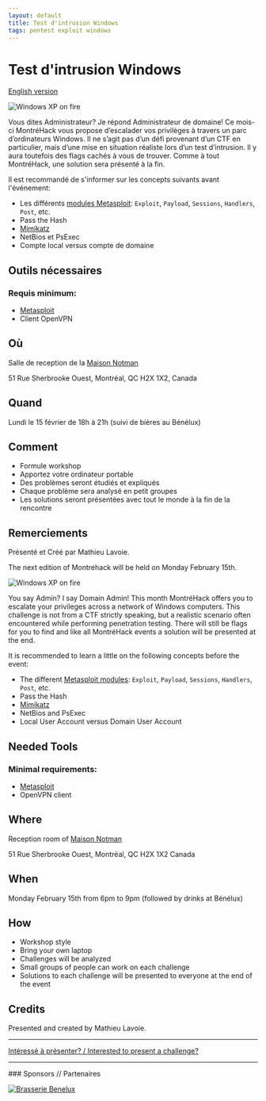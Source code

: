 ```yaml
---
layout: default
title: Test d'intrusion Windows
tags: pentest exploit windows
---
```


# Test d'intrusion Windows

[English version](#english)

![Windows XP on fire](/images/16-02_windows_pentest.gif)

Vous dites Administrateur? Je répond Administrateur de domaine! Ce mois-ci
MontréHack vous propose d’escalader vos privilèges à travers un parc
d’ordinateurs Windows. Il ne s’agit pas d’un défi provenant d’un CTF en
particulier, mais d’une mise en situation réaliste lors d’un test d’intrusion.
Il y aura toutefois des flags cachés à vous de trouver. Comme à tout
MontréHack, une solution sera présenté à la fin.

Il est recommandé de s'informer sur les concepts suivants avant l'événement:

* Les différents [modules Metasploit](https://www.offensive-security.com/metasploit-unleashed/metasploit-fundamentals/):
  `Exploit`, `Payload`, `Sessions`, `Handlers`, `Post`, etc.
* Pass the Hash
* [Mimikatz](https://github.com/gentilkiwi/mimikatz)
* NetBios et PsExec
* Compte local versus compte de domaine

## Outils nécessaires

### Requis minimum:

- [Metasploit](http://www.metasploit.com/)
- Client OpenVPN

## Où

Salle de reception de la [Maison Notman](http://notman.org/)

51 Rue Sherbrooke Ouest, Montréal, QC H2X 1X2, Canada

## Quand

Lundi le 15 février de 18h à 21h (suivi de bières au Bénélux)

## Comment

* Formule workshop
* Apportez votre ordinateur portable
* Des problèmes seront étudiés et expliqués
* Chaque problème sera analysé en petit groupes
* Les solutions seront présentées avec tout le monde à la fin de la rencontre

## Remerciements

Présenté et Créé par Mathieu Lavoie.

<a id="english"></a>

The next edition of Montrehack will be held on Monday February 15th.

![Windows XP on fire](/images/16-02_windows_pentest.gif)


You say Admin? I say Domain Admin! This month MontréHack offers you to escalate
your privileges across a network of Windows computers. This challenge is not
from a CTF strictly speaking, but a realistic scenario often encountered while
performing penetration testing. There will still be flags for you to find and
like all MontréHack events a solution will be presented at the end.

It is recommended to learn a little on the following concepts before the event:

* The different [Metasploit modules](https://www.offensive-security.com/metasploit-unleashed/metasploit-fundamentals/):
  `Exploit`, `Payload`, `Sessions`, `Handlers`, `Post`, etc.
* Pass the Hash
* [Mimikatz](https://github.com/gentilkiwi/mimikatz)
* NetBios and PsExec
* Local User Account versus Domain User Account

## Needed Tools

### Minimal requirements:

- [Metasploit](http://www.metasploit.com/)
- OpenVPN client

## Where

Reception room of [Maison Notman](http://notman.org/)

51 Rue Sherbrooke Ouest, Montréal, QC H2X 1X2 Canada

## When

Monday February 15th from 6pm to 9pm (followed by drinks at Bénélux)

## How

* Workshop style
* Bring your own laptop
* Challenges will be analyzed
* Small groups of people can work on each challenge
* Solutions to each challenge will be presented to everyone at the end of the event

## Credits

Presented and created by Mathieu Lavoie.

<hr/>

[Intéressé à présenter? / Interested to present a challenge?](https://github.com/montrehack/montrehack.github.com/wiki/Present-at-Montrehack)

<hr/>
### Sponsors // Partenaires

[![Brasserie Benelux](/images/benelux.png)](http://brasseriebenelux.com/)
